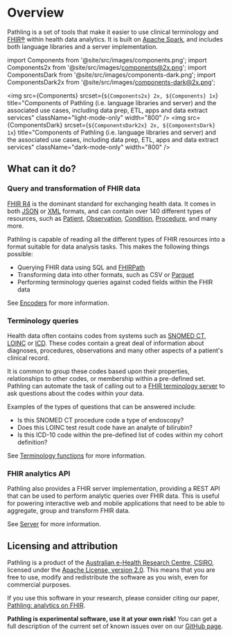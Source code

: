 # Overview

Pathling is a set of tools that make it easier to
use clinical terminology and [FHIR&reg;](https://hl7.org/fhir) within health
data analytics. It is built on [Apache Spark](https://spark.apache.org), and
includes both language libraries and a server implementation.

import Components from '@site/src/images/components.png';
import Components2x from '@site/src/images/components@2x.png';
import ComponentsDark from '@site/src/images/components-dark.png';
import ComponentsDark2x from '@site/src/images/components-dark@2x.png';

<img src={Components} srcset={`${Components2x} 2x, ${Components} 1x`} title="Components of Pathling (i.e. language libraries and server) and the associated use cases, including data prep, ETL, apps and data extract services" className="light-mode-only" width="800" />
<img src={ComponentsDark} srcset={`${ComponentsDark2x} 2x, ${ComponentsDark} 1x`} title="Components of Pathling (i.e. language libraries and server) and the associated use cases, including data prep, ETL, apps and data extract services" className="dark-mode-only" width="800" />

## What can it do?

### Query and transformation of FHIR data

[FHIR R4](https://hl7.org/fhir) is the dominant standard for exchanging health
data. It comes in both [JSON](https://hl7.org/fhir/json.html)
or [XML](https://hl7.org/fhir/xml.html) formats, and can contain over 140
different types of resources, such
as [Patient](https://hl7.org/fhir/patient.html), 
[Observation](https://hl7.org/fhir/observation.html), 
[Condition](https://hl7.org/fhir/condition.html), 
[Procedure](https://hl7.org/fhir/procedure.html), and many more.

Pathling is capable of reading all the different types of FHIR resources into a
format suitable for data analysis tasks. This makes the following things
possible:

- Querying FHIR data using SQL and [FHIRPath](/docs/fhirpath)
- Transforming data into other formats, such as CSV
  or [Parquet](https://parquet.apache.org/)
- Performing terminology queries against coded fields within the FHIR data

See [Encoders](/docs/libraries/encoders) for more information.

### Terminology queries

Health data often contains codes from systems such
as [SNOMED CT](https://www.snomed.org/snomed-ct/five-step-briefing), [LOINC](https://loinc.org/)
or [ICD](https://www.who.int/standards/classifications/classification-of-diseases).
These codes contain a great deal of information about diagnoses, procedures,
observations and many other aspects of a patient's clinical record.

It is common to group these codes based upon their properties, relationships to
other codes, or membership within a pre-defined set. Pathling can automate the
task of calling out to
a [FHIR terminology server](https://hl7.org/fhir/terminology-service.html) to
ask questions about the codes within your data.

Examples of the types of questions that can be answered include:

- Is this SNOMED CT procedure code a type of endoscopy?
- Does this LOINC test result code have an analyte of bilirubin?
- Is this ICD-10 code within the pre-defined list of codes within my cohort
  definition?

See [Terminology functions](/docs/libraries/terminology) for more information.

### FHIR analytics API

Pathling also provides a FHIR server implementation, providing a REST API that
can be used to perform analytic queries over FHIR data. This is useful for
powering interactive web and mobile applications that need to be able to
aggregate, group and transform FHIR data.

See [Server](/docs/server) for more information.

## Licensing and attribution

Pathling is a product of the
[Australian e-Health Research Centre, CSIRO](https://aehrc.csiro.au), licensed
under the
[Apache License, version 2.0](https://www.apache.org/licenses/LICENSE-2.0).
This means that you are free to use, modify and redistribute the software as
you wish, even for commercial purposes.

If you use this software in your research, please consider citing our paper,
[Pathling: analytics on FHIR](https://doi.org/10.1186/s13326-022-00277-1).

**Pathling is experimental software, use it at your own risk!** You can get a
full description of the current set of known issues over on our
[GitHub page](https://github.com/aehrc/pathling/issues).

